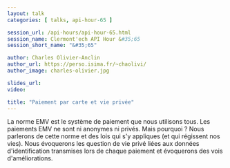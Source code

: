 ```yaml
---
layout: talk
categories: [ talks, api-hour-65 ]

session_url: /api-hours/api-hour-65.html
session_name: Clermont'ech API Hour &#35;65
session_short_name: "&#35;65"

author: Charles Olivier-Anclin
author_url: https://perso.isima.fr/~chaolivi/
author_image: charles-olivier.jpg

slides_url:
video:

title: "Paiement par carte et vie privée"
---
```


La norme EMV est le système de paiement que nous utilisons tous. Les paiements
EMV ne sont ni anonymes ni privés. Mais pourquoi ? Nous parlerons de cette
norme et des lois qui s'y appliques (et qui régissent nos vies). Nous
évoquerons les question de vie privé liées aux données d'identification
transmises lors de chaque paiement et évoquerons des vois d'améliorations.
